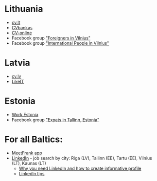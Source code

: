 
# Lithuania
* [cv.lt](https://www.cv.lt)
* [CVbankas](https://www.cvbankas.lt)
* [CV-online](https://www.cvonline.lt)
* Facebook group ["Foreigners in Vilnius"](https://www.facebook.com/groups/209733365824002)
* Facebook group ["International People in Vilnius"](https://www.facebook.com/groups/intern.stud/)

# Latvia
* [cv.lv](https://www.cv.lv)
* [LikeIT](https://www.likeit.lv)

# Estonia
* [Work Estonia](https://workinestonia.com/latest-offers/) 
* Facebook group ["Expats in Tallinn, Estonia"](https://facebook.com/groups/1395659303995885/)

# For all Baltics:
* [MeetFrank app](https://meetfrank.com/)
* [LinkedIn](https://linkedin.com) - job search by city: Riga (LV), Tallinn (EE), Tartu (EE), Vilnius (LT), Kaunas (LT)
  * [Why you need LinkedIn and how to create informative profile](https://www.instagram.com/p/CFe60-sgYXU/)
  * [LinkedIn tips](https://www.instagram.com/p/CFt8e62AhOT/)
